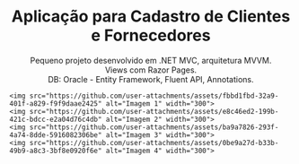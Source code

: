 <h1 align="center">Aplicação para Cadastro de Clientes e Fornecedores</h1>

<p align="center">
    Pequeno projeto desenvolvido em .NET MVC, arquitetura MVVM.<br>
    Views com Razor Pages.<br>
    DB: Oracle - Entity Framework, Fluent API, Annotations.
</p>

    <img src="https://github.com/user-attachments/assets/fbbd1fbd-32a9-401f-a829-f9f9daae2425" alt="Imagem 1" width="300">
    <img src="https://github.com/user-attachments/assets/e8c46ed2-199b-421c-bdcc-e2a04d76c4db" alt="Imagem 2" width="300">
    <img src="https://github.com/user-attachments/assets/ba9a7826-293f-4a74-8dde-5916082306be" alt="Imagem 3" width="300">
    <img src="https://github.com/user-attachments/assets/0be9a27d-b33b-49b9-a8c3-3bf8e0920f6e" alt="Imagem 4" width="300">
